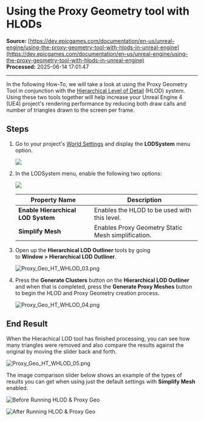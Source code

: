 # Using the Proxy Geometry tool with HLODs

**Source:** [https://dev.epicgames.com/documentation/en-us/unreal-engine/using-the-proxy-geometry-tool-with-hlods-in-unreal-engine](https://dev.epicgames.com/documentation/en-us/unreal-engine/using-the-proxy-geometry-tool-with-hlods-in-unreal-engine)  
**Processed:** 2025-06-14 17:01:47

---

In the following How-To, we will take a look at using the Proxy Geometry Tool in conjunction with the [Hierarchical Level of Detail](/documentation/en-us/unreal-engine/hierarchical-level-of-detail-in-unreal-engine) (HLOD) system. Using these two tools together will help increase your Unreal Engine 4 (UE4) project's rendering performance by reducing both draw calls and number of triangles drawn to the screen per frame.

## Steps

1.  Go to your project's [World Settings](/documentation/en-us/unreal-engine/world-settings-in-unreal-engine) and display the **LODSystem** menu option. 
    
    ![](https://d1iv7db44yhgxn.cloudfront.net/documentation/images/a92da9ca-a0d5-4e21-9f04-b9c95c41d9c4/proxy_geo_ht_whlod_01.png)
2.  In the LODSystem menu, enable the following two options: 
    
    ![](https://d1iv7db44yhgxn.cloudfront.net/documentation/images/48375cfe-48fe-4ee4-9734-cdefb445ca6a/proxy_geo_ht_whlod_02.png)
    
    | **Property Name** | **Description** |
    | --- | --- |
    | **Enable Hierarchical LOD System** | Enables the HLOD to be used with this level. |
    | **Simplify Mesh** | Enables Proxy Geometry Static Mesh simplification. |
    
3.  Open up the **Hierarchical LOD Outliner** tools by going to **Window > Hierarchical LOD Outliner**.
    
    ![](https://d1iv7db44yhgxn.cloudfront.net/documentation/images/c02313ba-5fee-4697-b32a-56b629cecfc2/proxy_geo_ht_whlod_03.png "Proxy_Geo_HT_WHLOD_03.png")
4.  Press the **Generate Clusters** button on the **Hierarchical LOD Outliner** and when that is completed, press the **Generate Proxy Meshes** button to begin the HLOD and Proxy Geometry creation process.
    
    ![](https://d1iv7db44yhgxn.cloudfront.net/documentation/images/63523d13-fa00-46c2-9637-957b44f7d95a/proxy_geo_ht_whlod_04.png "Proxy_Geo_HT_WHLOD_04.png")

## End Result

When the Hierachical LOD tool has finished processing, you can see how many triangles were removed and also compare the results against the original by moving the slider back and forth.

![](https://d1iv7db44yhgxn.cloudfront.net/documentation/images/0a0c1977-c41b-4f1e-9fb9-528e7f409976/proxy_geo_ht_whlod_05.png "Proxy_Geo_HT_WHLOD_05.png")

The image comparison slider below shows an example of the types of results you can get when using just the default settings with **Simplify Mesh** enabled.

![Before Running HLOD & Proxy Geo](https://d1iv7db44yhgxn.cloudfront.net/documentation/images/89d1a17d-f168-4281-b6b1-b1806bc38e0b/proxy_geo_ht_whlod_before.png)

![After Running HLOD & Proxy Geo](https://d1iv7db44yhgxn.cloudfront.net/documentation/images/307d6ea9-17c8-48b0-a9e2-bdc0ab16e206/proxy_geo_ht_whlod_after.png)